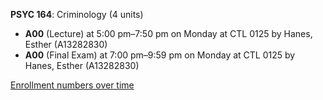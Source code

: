 **PSYC 164**: Criminology (4 units)

- **A00** (Lecture) at 5:00 pm–7:50 pm on Monday at CTL 0125 by Hanes, Esther (A13282830)
- **A00** (Final Exam) at 7:00 pm–9:59 pm on Monday at CTL 0125 by Hanes, Esther (A13282830)

[Enrollment numbers over time](./PSYC164.tsv)

